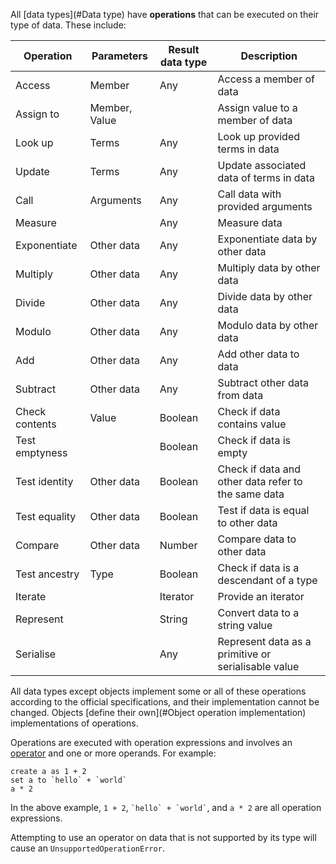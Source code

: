All [data types](#Data type) have **operations** that can be executed on their type of data. These include:

|Operation|Parameters|Result data type|Description|
|---|---|---|---|
|Access|Member|Any|Access a member of data|
|Assign to|Member, Value||Assign value to a member of data|
|Look up|Terms|Any|Look up provided terms in data|
|Update|Terms|Any|Update associated data of terms in data|
|Call|Arguments|Any|Call data with provided arguments|
|Measure||Any|Measure data|
|Exponentiate|Other data|Any|Exponentiate data by other data|
|Multiply|Other data|Any|Multiply data by other data|
|Divide|Other data|Any|Divide data by other data|
|Modulo|Other data|Any|Modulo data by other data|
|Add|Other data|Any|Add other data to data|
|Subtract|Other data|Any|Subtract other data from data|
|Check contents|Value|Boolean|Check if data contains value|
|Test emptyness||Boolean|Check if data is empty|
|Test identity|Other data|Boolean|Check if data and other data refer to the same data|
|Test equality|Other data|Boolean|Test if data is equal to other data|
|Compare|Other data|Number|Compare data to other data|
|Test ancestry|Type|Boolean|Check if data is a descendant of a type|
|Iterate||Iterator|Provide an iterator|
|Represent||String|Convert data to a string value|
|Serialise||Any|Represent data as a primitive or serialisable value|

All data types except objects implement some or all of these operations according to the official specifications, and their implementation cannot be changed. Objects [define their own](#Object operation implementation) implementations of operations.

Operations are executed with operation expressions and involves an [operator](#Operator) and one or more operands. For example:

```nanoscript
create a as 1 + 2
set a to `hello` + `world`
a * 2
```

In the above example, `1 + 2`, `` `hello` + `world` ``, and `a * 2` are all operation expressions.

Attempting to use an operator on data that is not supported by its type will cause an `UnsupportedOperationError`.

